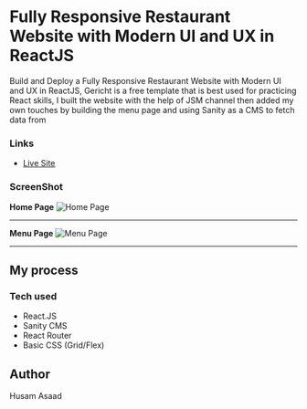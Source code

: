 # Fully Responsive Restaurant Website with Modern UI and UX in ReactJS

Build and Deploy a Fully Responsive Restaurant Website with Modern UI and UX in ReactJS, Gericht is a free template that is best used for practicing React skills, I built the website with the help of JSM channel then added my own touches by building the menu page and using Sanity as a CMS to fetch data from

### Links

- [Live Site]()

### ScreenShot

**Home Page**
![Home Page](/public/screenshots/homepage.png)

---

**Menu Page**
![Menu Page](/public/screenshots/menuPage.png)

---

## My process

### Tech used

- React.JS
- Sanity CMS
- React Router
- Basic CSS (Grid/Flex)

## Author

Husam Asaad
